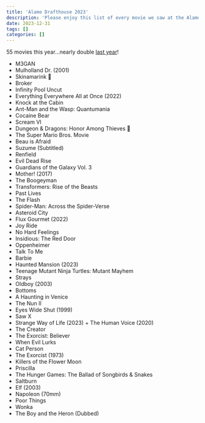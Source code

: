 ```yaml
---
title: 'Alamo Drafthouse 2023'
description: 'Please enjoy this list of every movie we saw at the Alamo Drafthouse in 2023.'
date: 2023-12-31
tags: []
categories: []
---
```


55 movies this year...nearly double [last year](/posts//alamo-drafthouse-2022/)!

- M3GAN
- Mulholland Dr. (2001)
- Skinamarink 🫣
- Broker
- Infinity Pool Uncut
- Everything Everywhere All at Once (2022)
- Knock at the Cabin
- Ant-Man and the Wasp: Quantumania
- Cocaine Bear
- Scream VI
- Dungeon & Dragons: Honor Among Thieves 🎲
- The Super Mario Bros. Movie
- Beau is Afraid
- Suzume (Subtitled)
- Renfield
- Evil Dead Rise
- Guardians of the Galaxy Vol. 3
- Mother! (2017)
- The Boogeyman
- Transformers: Rise of the Beasts
- Past Lives
- The Flash
- Spider-Man: Across the Spider-Verse
- Asteroid City
- Flux Gourmet (2022)
- Joy Ride
- No Hard Feelings
- Insidious: The Red Door
- Oppenheimer
- Talk To Me
- Barbie
- Haunted Mansion (2023)
- Teenage Mutant Ninja Turtles: Mutant Mayhem
- Strays
- Oldboy (2003)
- Bottoms
- A Haunting in Venice
- The Nun II
- Eyes Wide Shut (1999)
- Saw X
- Strange Way of Life (2023) + The Human Voice (2020)
- The Creator
- The Exorcist: Believer
- When Evil Lurks
- Cat Person
- The Exorcist (1973)
- Killers of the Flower Moon
- Priscilla
- The Hunger Games: The Ballad of Songbirds & Snakes
- Saltburn
- Elf (2003)
- Napoleon (70mm)
- Poor Things
- Wonka
- The Boy and the Heron (Dubbed)
